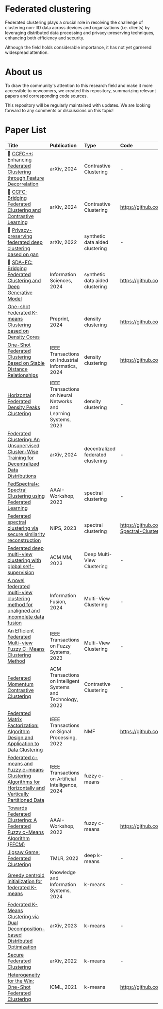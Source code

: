 # Federated clustering

Federated clustering plays a crucial role in resolving the challenge of clustering non-IID data across devices and organizations (i.e. clients) by leveraging distributed data processing and privacy-preserving techniques, enhancing both efficiency and security.

Although the field holds considerable importance, it has not yet garnered widespread attention.

# About us
To draw the community's attention to this research field and make it more accessible to newcomers, we created this repository, summarizing relevant papers and corresponding code sources. 

This repository will be regularly maintained with updates. We are looking forward to any comments or discussions on this topic!

# Paper List
|    Title    |  Publication  | Type     | Code |
|  :---------  | :------      | :------  | :------ | 
| :triangular_flag_on_post: [CCFC++: Enhancing Federated Clustering through Feature Decorrelation](https://arxiv.org/pdf/2402.12852) | arXiv, 2024 | Contrastive Clustering | - |
| :triangular_flag_on_post: [CCFC: Bridging Federated Clustering and Contrastive Learning](https://arxiv.org/pdf/2401.06634) | arXiv, 2024 | Contrastive Clustering | https://github.com/Jarvisyan/CCFC-pytorch |
| :triangular_flag_on_post: [Privacy-preserving federated deep clustering based on gan](https://arxiv.org/pdf/2211.16965) | arXiv, 2022 | synthetic data aided clustering | -|
| :triangular_flag_on_post: [SDA-FC: Bridging Federated Clustering and Deep Generative Model](https://authors.elsevier.com/c/1jUSm4ZQEFi2c) | Information Sciences, 2024 | synthetic data aided clustering | https://github.com/Jarvisyan/SDA-FC|
| [One-shot Federated K-means Clustering based on Density Cores](https://d197for5662m48.cloudfront.net/documents/publicationstatus/187630/preprint_pdf/7403f405f3423690c27914ccf5c192b7.pdf) | Preprint, 2024 | density clustering | https://github.com/mlyizhang/FKDC|
| [One-Shot Federated Clustering Based on Stable Distance Relationships](https://ieeexplore.ieee.org/document/10634982) | IEEE Transactions on Industrial Informatics, 2024 | density clustering | https://github.com/mlyizhang/nnfc|
| [Horizontal Federated Density Peaks Clustering](https://ieeexplore.ieee.org/document/10319839) | IEEE Transactions on Neural Networks and Learning Systems, 2023 | density clustering | -|
| [Federated Clustering: An Unsupervised Cluster-Wise Training for Decentralized Data Distributions](https://www.arxiv.org/abs/2408.10664) | arXiv, 2024 | decentralized federated  clustering | -|
| [FedSpectral+: Spectral Clustering using Federated Learning](https://arxiv.org/pdf/2302.02137) | AAAI-Workshop, 2023 | spectral clustering | -|
| [Federated spectral clustering via secure similarity reconstruction](https://proceedings.neurips.cc/paper_files/paper/2023/file/b6cd2650926d332c86a84c48529cc421-Paper-Conference.pdf) | NIPS, 2023 | spectral clustering | https://github.com/jicongfan/Federated-Spectral-Clustering|
| [Federated deep multi-view clustering with global self-supervision](https://arxiv.org/pdf/2309.13697) | ACM MM, 2023 | Deep Multi-View Clustering | -|
| [A novel federated multi-view clustering method for unaligned and incomplete data fusion](https://www.sciencedirect.com/science/article/abs/pii/S1566253524001350) | Information Fusion, 2024 | Multi-View Clustering | -|
| [An Efficient Federated Multi-view Fuzzy C-Means Clustering Method](https://ieeexplore.ieee.org/document/10330655) | IEEE Transactions on Fuzzy Systems, 2023 | Multi-View Clustering | -|
| [Federated Momentum Contrastive Clustering](https://arxiv.org/pdf/2206.05093) | ACM Transactions on Intelligent Systems and Technology, 2022 | Contrastive Clustering | -|
| [Federated Matrix Factorization: Algorithm Design and Application to Data Clustering](https://arxiv.org/pdf/2002.04930) | IEEE Transactions on Signal Processing, 2022 | NMF | https://github.com/wshuai317/FedMF|
| [Federated c-means and Fuzzy c-means Clustering Algorithms for Horizontally and Vertically Partitioned Data](https://ieeexplore.ieee.org/document/10595840) | IEEE Transactions on Artificial Intelligence, 2024 | fuzzy c-means | -|
| [Towards Federated Clustering: A Federated Fuzzy c-Means Algorithm (FFCM)](https://arxiv.org/pdf/2201.07316) | AAAI-Workshop, 2022 | fuzzy c-means | https://github.com/stallmo/federated_clustering|
| [Jigsaw Game: Federated Clustering](https://arxiv.org/abs/2407.12764) | TMLR, 2022 | deep k-means | -|
| [Greedy centroid initialization for federated K-means](https://link.springer.com/article/10.1007/s10115-024-02066-x#:~:text=In%20federated%20K%2Dmeans%2C%20existing,determines%20its%20initial%20centroids%20based) |  Knowledge and Information Systems, 2024 | k-means | -|
| [Federated K-Means Clustering via Dual Decomposition-based Distributed Optimization](https://arxiv.org/abs/2307.13267) | arXiv, 2023 | k-means | -|
| [Secure Federated Clustering](https://arxiv.org/abs/2205.15564) | arXiv, 2022 | k-means | -|
| [Heterogeneity for the Win: One-Shot Federated Clustering](http://proceedings.mlr.press/v139/dennis21a/dennis21a.pdf) | ICML, 2021 | k-means | https://github.com/xsaga/kfed-rounded|
